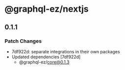 # @graphql-ez/nextjs

## 0.1.1
### Patch Changes

- 7df922d: separate integrations in their own packages
- Updated dependencies [7df922d]
  - @graphql-ez/core@0.1.3
